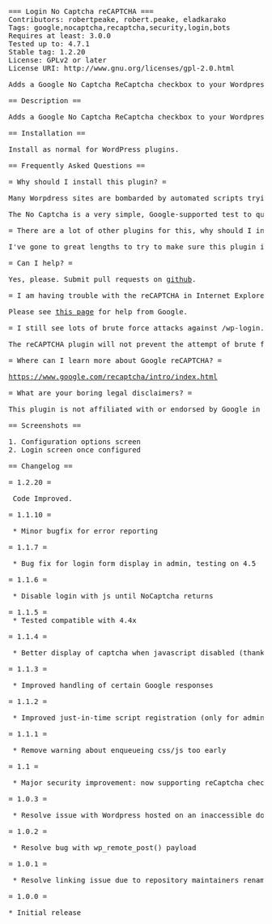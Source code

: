 <pre>
=== Login No Captcha reCAPTCHA ===
Contributors: robertpeake, robert.peake, eladkarako
Tags: google,nocaptcha,recaptcha,security,login,bots
Requires at least: 3.0.0
Tested up to: 4.7.1
Stable tag: 1.2.20
License: GPLv2 or later
License URI: http://www.gnu.org/licenses/gpl-2.0.html

Adds a Google No Captcha ReCaptcha checkbox to your Wordpress login screen.

== Description ==

Adds a Google No Captcha ReCaptcha checkbox to your Wordpress login screen. Denies access to automated scripts while making it easy on humans to log in by checking a box. As Google says, it is "Tough on bots, easy on humans."

== Installation ==

Install as normal for WordPress plugins.

== Frequently Asked Questions ==

= Why should I install this plugin? =

Many Worpdress sites are bombarded by automated scripts trying to log in to the admin over and over. 

The No Captcha is a very simple, Google-supported test to quickly deny access to automated scripts. It is great by itself to instantly make your Wordpress site more secure, or can be used with other plugins (like Google Authenticator, Limit Login Attempts, etc.) as part of a defense-in-depth strategy.

= There are a lot of other plugins for this, why should I install <em>this</em> one? =

I've gone to great lengths to try to make sure this plugin is easy to use and install, that it is compatible with different Wordpress configurations, supports multiple languages, and that you won't accidentally lock yourself out of the admin by using it. I use it myself on my own sites as well. So far, it just works.

= Can I help? =

Yes, please. Submit pull requests on <a href="https://github.com/cyberscribe/login-recaptcha">github</a>.

= I am having trouble with the reCAPTCHA in Internet Explorer =

Please see <a href="https://support.google.com/recaptcha/answer/6223838?hl=en">this page</a> for help from Google.

= I still see lots of brute force attacks against /wp-login.php in my log files =

The reCAPTCHA plugin will not prevent the attempt of brute force attacks, rather it will simply ensure that they do not succeed. That is, scripts may still attempt direct POST attacks against /wp-login.php, but without the correct reCAPTCHA data, they will not go through (even if they have guessed the login and password correctly). To prevent repeat attempts against /wp-login.php, consider using a plugin that <a href="https://en-gb.wordpress.org/plugins/search.php?q=Limit+Login+Attempts">limits login attempts</a> in conjunction with this one. Other approaches, such as a <a href="https://en-gb.wordpress.org/plugins/tags/web-application-firewall">web application firewall</a> should also form a part of your complete defense-in-depth strategy.

= Where can I learn more about Google reCAPTCHA? =

<a href="https://www.google.com/recaptcha/intro/index.html">https://www.google.com/recaptcha/intro/index.html</a>

= What are your boring legal disclaimers? =

This plugin is not affiliated with or endorsed by Google in any way. Google is a registered trademark of Google, Inc. By using reCAPTCHA you agree  the <a href="https://www.google.com/intl/en/policies/terms/">terms of service</a> set out by Google. The author provides no warranty as to the suitability to any purpose of this software. You agree to use it entirely at your own risk.

== Screenshots ==

1. Configuration options screen
2. Login screen once configured

== Changelog ==

= 1.2.20 =

 Code Improved.

= 1.1.10 =

 * Minor bugfix for error reporting

= 1.1.7 =

 * Bug fix for login form display in admin, testing on 4.5

= 1.1.6 =

 * Disable login with js until NoCaptcha returns

= 1.1.5 =
 * Tested compatible with 4.4x

= 1.1.4 =

 * Better display of captcha when javascript disabled (thanks to webmasteral)

= 1.1.3 =

 * Improved handling of certain Google responses

= 1.1.2 =

 * Improved just-in-time script registration (only for admin/login)

= 1.1.1 =

 * Remove warning about enqueueing css/js too early

= 1.1 =

 * Major security improvement: now supporting reCaptcha checking with javascript disabled (thanks to mfjtf)

= 1.0.3 =

 * Resolve issue with Wordpress hosted on an inaccessible domain (e.g. localhost)

= 1.0.2 =

 * Resolve bug with wp_remote_post() payload

= 1.0.1 =

 * Resolve linking issue due to repository maintainers renaming the plugin

= 1.0.0 =

* Initial release

</pre>